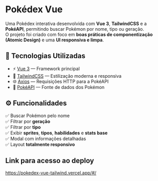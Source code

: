 # Pokédex Vue

Uma Pokédex interativa desenvolvida com **Vue 3**, **TailwindCSS** e a **PokéAPI**, permitindo buscar Pokémon por nome, tipo ou geração.  
O projeto foi criado com foco em **boas práticas de componentização (Atomic Design)** e uma **UI responsiva e limpa**.

## 🚀 Tecnologias Utilizadas

- ⚡ [Vue 3](https://vuejs.org/) — Framework principal  
- 🎨 [TailwindCSS](https://tailwindcss.com/) — Estilização moderna e responsiva  
- 🌐 [Axios](https://axios-http.com/) — Requisições HTTP para a PokéAPI  
- 🧩 [PokéAPI](https://pokeapi.co/) — Fonte de dados dos Pokémon  

## ⚙️ Funcionalidades

✅ Buscar Pokémon pelo nome  
✅ Filtrar por **geração**  
✅ Filtrar por **tipo**  
✅ Exibir **sprites**, **tipos**, **habilidades** e **stats base**  
✅ Modal com informações detalhadas  
✅ Layout **totalmente responsivo**

## Link para acesso ao deploy

https://pokedex-vue-tailwind.vercel.app/#/
